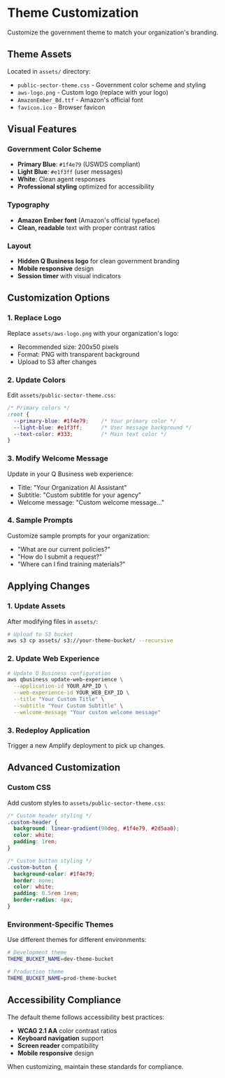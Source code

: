 # Theme Customization

Customize the government theme to match your organization's branding.

## Theme Assets

Located in `assets/` directory:

- `public-sector-theme.css` - Government color scheme and styling
- `aws-logo.png` - Custom logo (replace with your logo)
- `AmazonEmber_Bd.ttf` - Amazon's official font
- `favicon.ico` - Browser favicon

## Visual Features

### Government Color Scheme
- **Primary Blue**: `#1f4e79` (USWDS compliant)
- **Light Blue**: `#e1f3ff` (user messages)
- **White**: Clean agent responses
- **Professional styling** optimized for accessibility

### Typography
- **Amazon Ember font** (Amazon's official typeface)
- **Clean, readable** text with proper contrast ratios

### Layout
- **Hidden Q Business logo** for clean government branding
- **Mobile responsive** design
- **Session timer** with visual indicators

## Customization Options

### 1. Replace Logo

Replace `assets/aws-logo.png` with your organization's logo:
- Recommended size: 200x50 pixels
- Format: PNG with transparent background
- Upload to S3 after changes

### 2. Update Colors

Edit `assets/public-sector-theme.css`:

```css
/* Primary colors */
:root {
  --primary-blue: #1f4e79;    /* Your primary color */
  --light-blue: #e1f3ff;      /* User message background */
  --text-color: #333;         /* Main text color */
}
```

### 3. Modify Welcome Message

Update in your Q Business web experience:
- Title: "Your Organization AI Assistant"
- Subtitle: "Custom subtitle for your agency"
- Welcome message: "Custom welcome message..."

### 4. Sample Prompts

Customize sample prompts for your organization:
- "What are our current policies?"
- "How do I submit a request?"
- "Where can I find training materials?"

## Applying Changes

### 1. Update Assets

After modifying files in `assets/`:

```bash
# Upload to S3 bucket
aws s3 cp assets/ s3://your-theme-bucket/ --recursive
```

### 2. Update Web Experience

```bash
# Update Q Business configuration
aws qbusiness update-web-experience \
  --application-id YOUR_APP_ID \
  --web-experience-id YOUR_WEB_EXP_ID \
  --title "Your Custom Title" \
  --subtitle "Your Custom Subtitle" \
  --welcome-message "Your custom welcome message"
```

### 3. Redeploy Application

Trigger a new Amplify deployment to pick up changes.

## Advanced Customization

### Custom CSS

Add custom styles to `assets/public-sector-theme.css`:

```css
/* Custom header styling */
.custom-header {
  background: linear-gradient(90deg, #1f4e79, #2d5aa0);
  color: white;
  padding: 1rem;
}

/* Custom button styling */
.custom-button {
  background-color: #1f4e79;
  border: none;
  color: white;
  padding: 0.5rem 1rem;
  border-radius: 4px;
}
```

### Environment-Specific Themes

Use different themes for different environments:

```bash
# Development theme
THEME_BUCKET_NAME=dev-theme-bucket

# Production theme  
THEME_BUCKET_NAME=prod-theme-bucket
```

## Accessibility Compliance

The default theme follows accessibility best practices:

- **WCAG 2.1 AA** color contrast ratios
- **Keyboard navigation** support
- **Screen reader** compatibility
- **Mobile responsive** design

When customizing, maintain these standards for compliance.
